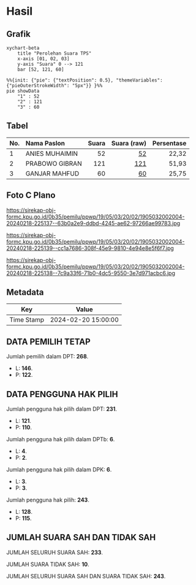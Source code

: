 # Hasil

## Grafik

```mermaid
xychart-beta
    title "Perolehan Suara TPS"
    x-axis [01, 02, 03]
    y-axis "Suara" 0 --> 121
    bar [52, 121, 60]
```

```mermaid
%%{init: {"pie": {"textPosition": 0.5}, "themeVariables": {"pieOuterStrokeWidth": "5px"}} }%%
pie showData
    "1" : 52
    "2" : 121
    "3" : 60
```

## Tabel

| No. | Nama Paslon    | Suara | Suara (raw) | Persentase |
|:--- |:-------------- | -----:| -----------:| ----------:|
| 1   | ANIES MUHAIMIN | 52    | [52][p-1]   | 22,32      |
| 2   | PRABOWO GIBRAN | 121   | [121][p-2]  | 51,93      |
| 3   | GANJAR MAHFUD  | 60    | [60][p-3]   | 25,75      |


[p-1]: https://github.com/gigit-pemilu/pemilu-2024-19-kepulauan-bangka-belitung/blob/main/pilpres/hitung-suara/sub/19-kepulauan-bangka-belitung/sub/05-bangka-barat/sub/03-jebus/sub/2002-sungai-buluh/sub/004-tps/sub/paslon-1.txt
[p-2]: https://github.com/gigit-pemilu/pemilu-2024-19-kepulauan-bangka-belitung/blob/main/pilpres/hitung-suara/sub/19-kepulauan-bangka-belitung/sub/05-bangka-barat/sub/03-jebus/sub/2002-sungai-buluh/sub/004-tps/sub/paslon-2.txt
[p-3]: https://github.com/gigit-pemilu/pemilu-2024-19-kepulauan-bangka-belitung/blob/main/pilpres/hitung-suara/sub/19-kepulauan-bangka-belitung/sub/05-bangka-barat/sub/03-jebus/sub/2002-sungai-buluh/sub/004-tps/sub/paslon-3.txt

## Foto C Plano

https://sirekap-obj-formc.kpu.go.id/0b35/pemilu/ppwp/19/05/03/20/02/1905032002004-20240218-225137--63b0a2e9-ddbd-4245-ae62-97266ae99783.jpg

https://sirekap-obj-formc.kpu.go.id/0b35/pemilu/ppwp/19/05/03/20/02/1905032002004-20240218-225139--cc1a7686-308f-45e9-9810-4e94e8e5f6f7.jpg

https://sirekap-obj-formc.kpu.go.id/0b35/pemilu/ppwp/19/05/03/20/02/1905032002004-20240218-225138--7c9a33f6-71b0-4dc5-9550-3e7d971acbc6.jpg


## Metadata

| Key        | Value               |
| ---------- | ------------------- |
| Time Stamp | 2024-02-20 15:00:00 |


## DATA PEMILIH TETAP

Jumlah pemilih dalam DPT: **268**.
 * L: **146**.
 * P: **122**.

## DATA PENGGUNA HAK PILIH

Jumlah pengguna hak pilih dalam DPT: **231**.
 * L: **121**.
 * P: **110**.

Jumlah pengguna hak pilih dalam DPTb: **6**.
 * L: **4**.
 * P: **2**.

Jumlah pengguna hak pilih dalam DPK: **6**.
 * L: **3**.
 * P: **3**.

Jumlah pengguna hak pilih: **243**.
 * L: **128**.
 * P: **115**.

## JUMLAH SUARA SAH DAN TIDAK SAH

JUMLAH SELURUH SUARA SAH: **233**.

JUMLAH SUARA TIDAK SAH: **10**.

JUMLAH SELURUH SUARA SAH DAN SUARA TIDAK SAH: **243**.


